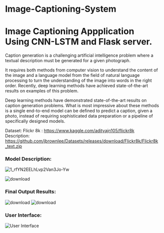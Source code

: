 # Image-Captioning-System
# Image Captioning Appplication Using CNN-LSTM and Flask server.
Caption generation is a challenging artificial intelligence problem where a textual description must be generated for a given photograph.

It requires both methods from computer vision to understand the content of the image and a language model from the field of natural language processing to turn the understanding of the image into words in the right order. Recently, deep learning methods have achieved state-of-the-art results on examples of this problem.

Deep learning methods have demonstrated state-of-the-art results on caption generation problems. What is most impressive about these methods is a single end-to-end model can be defined to predict a caption, given a photo, instead of requiring sophisticated data preparation or a pipeline of specifically designed models.

Dataset: Flickr 8k : https://www.kaggle.com/adityajn105/flickr8k
Description: https://github.com/jbrownlee/Datasets/releases/download/Flickr8k/Flickr8k_text.zip

### Model Description:
![1_rfYN2EELhLvp2Van3Jo-Yw](https://user-images.githubusercontent.com/42632417/111032980-f8119600-8434-11eb-8dca-913f52e33d20.jpg)

![download](https://user-images.githubusercontent.com/42632417/111032996-0c559300-8435-11eb-879e-75cca8d961c7.png)



### Final Output Results:
![download](https://user-images.githubusercontent.com/42632417/111033154-d5cc4800-8435-11eb-9654-6e6f2ae441b3.png)  ![download](https://user-images.githubusercontent.com/42632417/111033194-fbf1e800-8435-11eb-846a-61b5f2d4e1ec.png) 

### User Interface:
![User Interface](https://user-images.githubusercontent.com/65865527/207924097-3616117b-7e02-4f90-a0c5-d9213f427acb.png)



